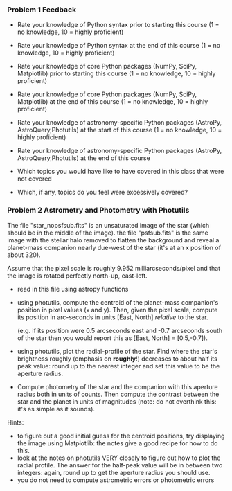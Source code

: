 ### Problem 1 Feedback


* Rate your knowledge of Python syntax prior to starting this course (1 = no knowledge, 10 = highly proficient)
* Rate your knowledge of Python syntax at the end of this course (1 = no knowledge, 10 = highly proficient) 

* Rate your knowledge of core Python packages (NumPy, SciPy, Matplotlib) prior to starting this course (1 = no knowledge, 10 = highly proficient)
* Rate your knowledge of core Python packages (NumPy, SciPy, Matplotlib) at the end of this course (1 = no knowledge, 10 = highly proficient) 

* Rate your knowledge of astronomy-specific Python packages (AstroPy, AstroQuery,Photutils) at the start of this course (1 = no knowledge, 10 = highly proficient)
* Rate your knowledge of astronomy-specific Python packages (AstroPy, AstroQuery,Photutils) at the end of this course
 
* Which topics you would have like to have covered in this class that were not covered
* Which, if any, topics do you feel were excessively covered?

### Problem 2 Astrometry and Photometry with Photutils

The file "star_nopsfsub.fits" is an unsaturated image of the star (which should be in the middle of the image).  the file "psfsub.fits" is the same image with the stellar halo removed to flatten the background and reveal a planet-mass companion nearly due-west of the star (it's at an x position of about 320).

Assume that the pixel scale is roughly 9.952 milliarcseconds/pixel and that the image is rotated perfectly north-up, east-left.

* read in this file using astropy functions

* using photutils, compute the centroid of the planet-mass companion's position in pixel values (x and y).   Then, given the pixel scale, compute its position in arc-seconds in units [East, North] _relative_ to the star. 

    (e.g. if its position were 0.5 arcseconds east and -0.7 arcseconds south of the star then you would report this as [East, North] = [0.5,-0.7]).
    
    
* using photutils, plot the radial-profile of the star.  Find where the star's brightness roughly (emphasis on **roughly**!) decreases to about half its peak value: round up to the nearest integer and set this value to be the aperture radius.


* Compute photometry of the star and the companion with this aperture radius both in units of counts.  Then compute the contrast between the star and the planet in units of magnitudes (note: do not overthink this: it's as simple as it sounds).


Hints: 
* to figure out a good initial guess for the centroid positions, try displaying the image using Matplotlib: the notes give a good recipe for how to do this.
* look at the notes on photutils VERY closely to figure out how to plot the radial profile.   The answer for the half-peak value will be in between two integers: again, round up to get the aperture radius you should use.
* you do not need to compute astrometric errors or photometric errors
